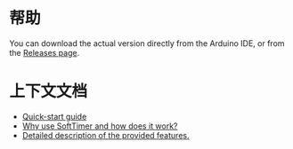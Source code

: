# 帮助 #

You can download the actual version directly from the Arduino IDE, or from the [Releases page](https://github.com/prampec/arduino-softtimer/releases).


# 上下文文档 #
  * [Quick-start guide](QuickStartGuide.md)
  * [Why use SoftTimer and how does it work? ](WhyHow.md)
  * [Detailed description of the provided features.](Features.md)
